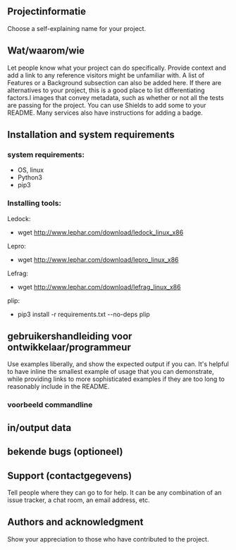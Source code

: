 ## Projectinformatie
Choose a self-explaining name for your project.

## Wat/waarom/wie
Let people know what your project can do specifically. Provide context and add a link to any reference visitors might be unfamiliar with. A list of Features or a Background subsection can also be added here. If there are alternatives to your project, this is a good place to list differentiating factors.l images that convey metadata, such as whether or not all the tests are passing for the project. You can use Shields to add some to your README. Many services also have instructions for adding a badge.

## Installation and system requirements <br>
### system requirements: <br>
- OS, linux
- Python3
- pip3


### Installing tools: <br>
Ledock: <br>
- wget http://www.lephar.com/download/ledock_linux_x86 <br>

Lepro: <br>
- wget http://www.lephar.com/download/lepro_linux_x86 <br>

Lefrag: <br>
- wget http://www.lephar.com/download/lefrag_linux_x86 <br>

plip: <br>
- pip3 install -r requirements.txt --no-deps plip <br>

## gebruikershandleiding voor ontwikkelaar/programmeur
Use examples liberally, and show the expected output if you can. It's helpful to have inline the smallest example of usage that you can demonstrate, while providing links to more sophisticated examples if they are too long to reasonably include in the README.

### voorbeeld commandline

## in/output data

## bekende bugs (optioneel)

## Support (contactgegevens)
Tell people where they can go to for help. It can be any combination of an issue tracker, a chat room, an email address, etc.

## Authors and acknowledgment
Show your appreciation to those who have contributed to the project.
